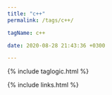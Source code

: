 ```yaml
---
title: "c++"
permalink: /tags/c++/

tagName: c++

date: 2020-08-28 21:43:36 +0300

---
```


{% include taglogic.html %}

{% include links.html %}
